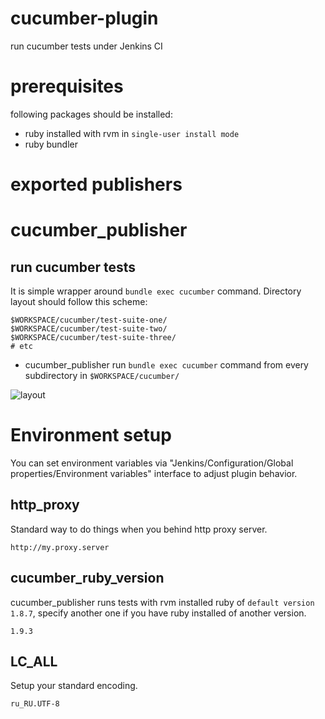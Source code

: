 cucumber-plugin
===

run cucumber tests under Jenkins CI

prerequisites
===

following packages should be installed:

- ruby installed with rvm in `single-user install mode`
- ruby bundler

exported publishers
===

# cucumber_publisher

## run cucumber tests

It is simple wrapper around `bundle exec cucumber` command.  Directory layout should follow this scheme:

    $WORKSPACE/cucumber/test-suite-one/
    $WORKSPACE/cucumber/test-suite-two/
    $WORKSPACE/cucumber/test-suite-three/
    # etc

- cucumber_publisher run `bundle exec cucumber` command from every subdirectory in `$WORKSPACE/cucumber/`

![layout](https://raw.github.com/melezhik/cucumber-plugin/master/images/layout.png "cucumber_publisher interface")

# Environment setup

You can set environment variables via "Jenkins/Configuration/Global properties/Environment variables" interface to adjust plugin behavior.

## http_proxy
Standard way to do things when you behind http proxy server.

    http://my.proxy.server

## cucumber\_ruby\_version
cucumber_publisher runs tests with rvm installed ruby of `default version 1.8.7`, specify another one if you have ruby installed of another version.

    1.9.3

## LC_ALL
Setup your standard encoding.

    ru_RU.UTF-8

